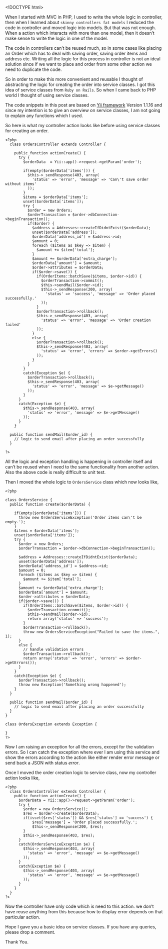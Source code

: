 &lt;!DOCTYPE html&gt;

When I started with MVC in PHP, I used to write the whole logic in controller, then when I learned about `skinny controllers fat models` I reduced the code in controller and moved logic into models. But that was not enough. When a action which interacts with more than one model, then it doesn’t make sense to write the logic in one of the model.

The code in controllers can’t be reused much, so in some cases like placing an Order which has to deal with saving order, saving order items and address etc. Writing all the logic for this process in controller is not an ideal solution since if we want to place and order from some other action we need to duplicate the code.

So in order to make this more convenient and reusable I thought of abstracting the logic for creating the order into service classes. I got this idea of service classes from `Ruby on Rails`. So when I came back to PHP world I thought of using service classes.

The code snippets in this post are based on [Yii framework](yiiframework.com) Version 1.1.16 and since my intention is to give an overview on service classes, I am not going to explain any functions which I used.

So here is what my controller action looks like before using service classes for creating an order.

    <?php
      class OrdersController extends Controller {

        public function actionCreate() {
          try {
            $orderData  = Yii::app()->request->getParam('order');

            if(empty($orderData['items'])) {
              $this->_sendResponse(403, array(
                'status' => 'error', 'message' => 'Can\'t save order without items'
              ));
            }
            $items = $orderData['items'];
            unset($orderData['items']);
            try {
              $order = new Orders;
              $orderTransaction = $order->dbConnection->beginTransaction();
              if($order) {
                $address = Addresses::createIfDidntExist($orderData);
                unset($orderData['address']);
                $orderData['address_id'] = $address->id;
                $amount = 0;
                foreach ($items as $key => $item) {
                  $amount += $item['total'];
                }
                $amount += $orderData['extra_charge'];
                $orderData['amount'] = $amount;
                $order->attributes = $orderData;
                if($order->save()) {
                  if(OrderItems::batchSave($items, $order->id)) {
                    $orderTransaction->commit();
                    $this->sendMail($order->id);
                    $this->_sendResponse(200, array(
                      'status' => 'success', 'message' => 'Order placed successfully.'
                    ));
                  }
                  $orderTransaction->rollback();
                  $this->_sendResponse(403, array(
                    'status' => 'error', 'message' => 'Order creation failed'
                  ));
                }
                else {
                  $orderTransaction->rollback();
                  $this->_sendResponse(403, array(
                    'status' => 'error', 'errors' => $order->getErrors()
                  ));
                }
              }
            }
            catch(Exception $e) {
              $orderTransaction->rollback();
              $this->_sendResponse(403, array(
                'status' => 'error', 'message' => $e->getMessage()
              ));
            }
          }
          catch(Exception $e) {
            $this->_sendResponse(403, array(
              'status' => 'error', 'message' => $e->getMessage()
            ));
          }
        }

      public function sendMail($order_id) {
        // logic to send email after placing an order successfully
      }

    ?>

All the logic and exception handling is happening in controller itself and can’t be reused when I need to the same functionality from another action. Also the above code is really difficult to unit test.

Then I moved the whole logic to `OrdersService` class which now looks like,

    <?php

    class OrdersService {
      public function create($orderData) {

        if(empty($orderData['items'])) {
          throw new OrdersServiceException('Order items can\'t be empty.');
        }
        $items = $orderData['items'];
        unset($orderData['items']);
        try {
          $order = new Orders;
          $orderTransaction = $order->dbConnection->beginTransaction();

          $address = Addresses::createIfDidntExist($orderData);
          unset($orderData['address']);
          $orderData['address_id'] = $address->id;
          $amount = 0;
          foreach ($items as $key => $item) {
            $amount += $item['total'];
          }
          $amount += $orderData['extra_charge'];
          $orderData['amount'] = $amount;
          $order->attributes = $orderData;
          if($order->save()) {
            if(OrderItems::batchSave($items, $order->id)) {
              $orderTransaction->commit();
              $this->sendMail($order->id);
              return array('status' => 'success');
            }
            $orderTransaction->rollback();
            throw new OrdersServiceException("Failed to save the items.", 1);
          }
          else {
            // handle validation errors
            $orderTransaction->rollback();
            return array('status' => 'error', 'errors' => $order->getErrors());
          }
        }
        catch(Exception $e) {
          $orderTransaction->rollback();
          throw new Exception('Something wrong happened');
        }
      }

      public function sendMail($order_id) {
        // logic to send email after placing an order successfully
      }
    }

    class OrdersException extends Exception {

    }
    ?>

Now I am raising an exception for all the errors, except for the validation errors. So I can catch the exception where ever I am using this service and show the errors according to the action like either render error message or send back a JSON with status *error*.

Once I moved the order creation logic to service class, now my controller action looks like,

    <?php
      class OrdersController extends Controller {
        public function actionCreate() {
          $orderData = Yii::app()->request->getParam('order');
          try {
            $order = new OrdersService();
            $res = $order->create($orderData);
            if(isset($res['status']) && $res['status'] == 'success') {
                $res['message'] = 'Order placed successfully.';
                $this->_sendResponse(200, $res);
            }
            $this->_sendResponse(403, $res);
          }
          catch(OrdersServiceException $e) {
            $this->_sendResponse(403, array(
              'status' => 'error', 'message' => $e->getMessage()
            ));
          }
          catch(Exception $e) {
            $this->_sendResponse(403, array(
              'status' => 'error', 'message' => $e->getMessage()
            ));
          }
        }
      }
    ?>

Now the controller have only code which is need to this action. we don’t have reuse anything from this because how to display error depends on that particular action.

Hope I gave you a basic idea on service classes. If you have any queries, please drop a comment.

Thank You.
